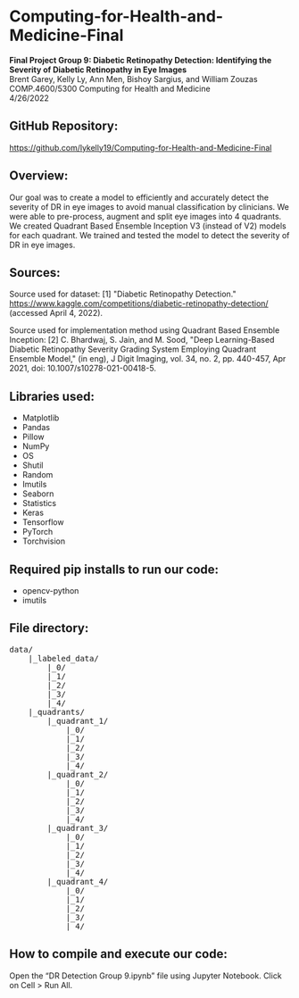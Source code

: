 # Computing-for-Health-and-Medicine-Final

**Final Project Group 9: Diabetic Retinopathy Detection: Identifying the Severity of Diabetic Retinopathy in Eye Images**  
Brent Garey, Kelly Ly, Ann Men, Bishoy Sargius, and William Zouzas  
COMP.4600/5300 Computing for Health and Medicine  
4/26/2022 

## GitHub Repository:
https://github.com/lykelly19/Computing-for-Health-and-Medicine-Final 

## Overview:
Our goal was to create a model to efficiently and accurately detect the severity of DR in eye images to avoid manual classification by clinicians. We were able to pre-process, augment and split eye images into 4 quadrants. We created Quadrant Based Ensemble Inception V3 (instead of V2) models for each quadrant. We trained and tested the model to detect the severity of DR in eye images.

## Sources:
Source used for dataset: 
[1] "Diabetic Retinopathy Detection." https://www.kaggle.com/competitions/diabetic-retinopathy-detection/ (accessed April 4, 2022).

Source used for implementation method using Quadrant Based Ensemble Inception: 
[2] C. Bhardwaj, S. Jain, and M. Sood, "Deep Learning-Based Diabetic Retinopathy Severity Grading System Employing Quadrant Ensemble Model," (in eng), J Digit Imaging, vol. 34, no. 2, pp. 440-457, Apr 2021, doi: 10.1007/s10278-021-00418-5.

## Libraries used:
- Matplotlib  
- Pandas  
- Pillow  
- NumPy  
- OS  
- Shutil  
- Random  
- Imutils  
- Seaborn  
- Statistics  
- Keras  
- Tensorflow  
- PyTorch  
- Torchvision  

## Required pip installs to run our code:
- opencv-python
- imutils

## File directory:
<pre>
data/
    |_labeled_data/
        |_0/
        |_1/
        |_2/
        |_3/
        |_4/
    |_quadrants/
        |_quadrant_1/
            |_0/
            |_1/
            |_2/
            |_3/
            |_4/
        |_quadrant_2/
            |_0/
            |_1/
            |_2/
            |_3/
            |_4/
        |_quadrant_3/
            |_0/
            |_1/
            |_2/
            |_3/
            |_4/
        |_quadrant_4/
            |_0/
            |_1/
            |_2/
            |_3/
            |_4/
</pre>

## How to compile and execute our code: 
Open the “DR Detection Group 9.ipynb” file using Jupyter Notebook. Click on Cell > Run All.



